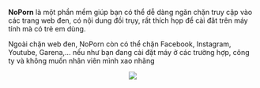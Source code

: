 <b>NoPorn</b> là một phần mềm giúp bạn có thể dễ dàng ngăn chặn truy cập vào các trang web đen, có nội dung đồi trụy, rất thích họp để cài đăt trên máy tính mà có trẻ em dùng.

Ngoài chặn web đen, NoPorn còn có thể chặn Facebook, Instagram, Youtube, Garena,... nếu như bạn đang cài đặt máy ở các trường hợp, công ty và không muốn nhân viên mình xao nhãng
<div align="center"><img src="https://i.imgur.com/0joVP2f.png"></img></div>
